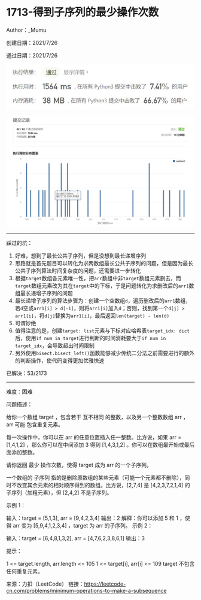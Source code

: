 # 1713-得到子序列的最少操作次数

Author：_Mumu

创建日期：2021/7/26

通过日期：2021/7/26

![](./通过截图2.jpg)

![](./通过截图1.jpg)

*****

踩过的坑：

1. 好难，想到了最长公共子序列，但是没想到最长递增序列
2. 思路就是首先题目可以转化为求两数组最长公共子序列的问题，但是因为最长公共子序列算法时间复杂度的问题，还需要进一步转化
3. 根据`target`数组各元素唯一性，把`arr`数组中非`target`数组元素删去，而`target`数组元素改为其在`target`中的下标，于是问题转化为求删改后的`arr1`数组最长递增子序列的问题
4. 最长递增子序列的算法步骤为：创建一个空数组`d`，遍历删改后的`arr1`数组，若`d`空或`arr1[i] > d[-1]`，则将`arr1[i]`加入`d`；否则，找到第一个`d[j] > arr1[i]`，将`d[j]`替换为`arr1[i]`，最后返回`len(target) - len(d)`
5. 可谓妙绝
6. 值得注意的是，创建`target: list`元素与下标对应哈希表`target_idx: dict`后，使用`if num in target`进行判断的时间消耗要大于`if num in target_idx`，会导致超出时间限制
7. 另外使用`bisect.bisect_left()`函数能够减少传统二分法之前需要进行的额外的判断操作，使代码变得更加优雅快速

已解决：53/2173

*****

难度：困难

问题描述：

给你一个数组 target ，包含若干 互不相同 的整数，以及另一个整数数组 arr ，arr 可能 包含重复元素。

每一次操作中，你可以在 arr 的任意位置插入任一整数。比方说，如果 arr = [1,4,1,2] ，那么你可以在中间添加 3 得到 [1,4,3,1,2] 。你可以在数组最开始或最后面添加整数。

请你返回 最少 操作次数，使得 target 成为 arr 的一个子序列。

一个数组的 子序列 指的是删除原数组的某些元素（可能一个元素都不删除），同时不改变其余元素的相对顺序得到的数组。比方说，[2,7,4] 是 [4,2,3,7,2,1,4] 的子序列（加粗元素），但 [2,4,2] 不是子序列。

 

示例 1：

输入：target = [5,1,3], arr = [9,4,2,3,4]
输出：2
解释：你可以添加 5 和 1 ，使得 arr 变为 [5,9,4,1,2,3,4] ，target 为 arr 的子序列。
示例 2：

输入：target = [6,4,8,1,3,2], arr = [4,7,6,2,3,8,6,1]
输出：3


提示：

1 <= target.length, arr.length <= 105
1 <= target[i], arr[i] <= 109
target 不包含任何重复元素。

来源：力扣（LeetCode）
链接：https://leetcode-cn.com/problems/minimum-operations-to-make-a-subsequence